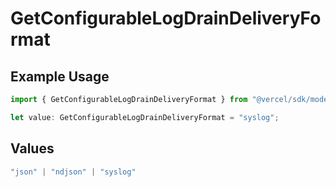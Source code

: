 # GetConfigurableLogDrainDeliveryFormat

## Example Usage

```typescript
import { GetConfigurableLogDrainDeliveryFormat } from "@vercel/sdk/models/operations/getconfigurablelogdrain.js";

let value: GetConfigurableLogDrainDeliveryFormat = "syslog";
```

## Values

```typescript
"json" | "ndjson" | "syslog"
```